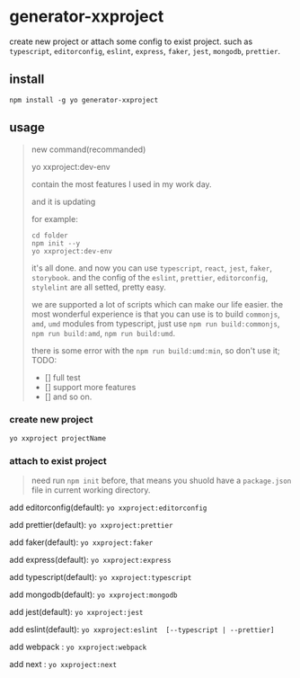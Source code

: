 # generator-xxproject
create new project or attach some config to exist project.
such as `typescript`, `editorconfig`, `eslint`, `express`, `faker`, `jest`, `mongodb`, `prettier`.

## install
`npm install -g yo generator-xxproject`

## usage

> new command(recommanded)
> 
> yo xxproject:dev-env
> 
> contain the most features I used in my work day.
> 
> and it is updating
>
> for example:
> ```
> cd folder
> npm init --y
> yo xxproject:dev-env
> ```
> it's all done.
> and now you can use `typescript`, `react`, `jest`, `faker`, `storybook`. and the config of the `eslint`, `prettier`, `editorconfig`, `stylelint` are all setted, pretty easy.
> 
> we are supported a lot of scripts which can make our life easier. the most wonderful experience is that you can use is to build `commonjs`, `amd`, `umd` modules from typescript, just use `npm run build:commonjs`, `npm run build:amd`, `npm run build:umd`.
>
> there is some error with the `npm run build:umd:min`, so don't use it;
> TODO:
> - [] full test
> - [] support more features
> - [] and so on. 

### create new project
`yo xxproject projectName`

### attach to exist project
> need run `npm init` before, that means you shuold have a `package.json` file in current working directory.

add editorconfig(default): `yo xxproject:editorconfig`

add prettier(default): `yo xxproject:prettier`

add faker(default): `yo xxproject:faker`

add express(default): `yo xxproject:express`

add typescript(default): `yo xxproject:typescript`

add mongodb(default): `yo xxproject:mongodb`

add jest(default): `yo xxproject:jest`

add eslint(default): `yo xxproject:eslint  [--typescript | --prettier]`

add webpack : `yo xxproject:webpack`

add next : `yo xxproject:next`
